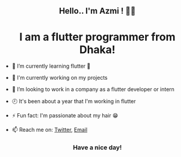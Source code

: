 <h2 align="center"> Hello.. I'm Azmi ! 👋😊</h2>
<h1 align="center"> I am a flutter programmer from Dhaka! </h1>

- 🌱 I’m currently learning flutter 🧡

- 🔭 I'm currently working on my projects
- 👯 I’m looking to work in a company as a flutter developer or intern
- 🕗 It's been about a year that I'm working in flutter
- ⚡ Fun fact: I'm passionate about my hair 😁 
- 📫 Reach me on: [Twitter](https://twitter.com/anas37796468), [Email]()

<h3 align="center"> Have a nice day! </h3>

